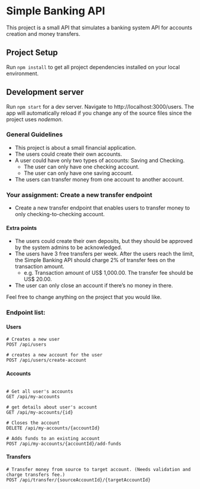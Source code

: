 # Simple Banking API

This project is a small API that simulates a banking system API for accounts creation and money transfers.

## Project Setup

Run `npm install` to get all project dependencies installed on your local environment.

## Development server

Run `npm start` for a dev server. Navigate to http://localhost:3000/users. The app will automatically reload if you change any of the source files since the project uses _nodemon_.


### General Guidelines
- This project is about a small financial application.
- The users could create their own accounts.
- A user could have only two types of accounts: Saving and Checking.
    -   The user can only have one checking account.
    -   The user can only have one saving account.
- The users can transfer money from one account to another account.

### Your assignment: Create a new transfer endpoint

- Create a new transfer endpoint that enables users to transfer money to only checking-to-checking account.

#### Extra points 
- The users could create their own deposits, but they should be approved by the system admins to be acknowledged.
- The users have 3 free transfers per week. After the users reach the limit, the Simple Banking API should charge 2% of transfer fees on the transaction amount.
    -   e.g. Transaction amount of US$ 1,000.00. The transfer fee should be US$ 20.00.
- The user can only close an account if there’s no money in there.

Feel free to change anything on the project that you would like.

### Endpoint list:

####  Users
```
# Creates a new user
POST /api/users

# creates a new account for the user
POST /api/users/create-account
```
####  Accounts
```

# Get all user's accounts
GET /api/my-accounts

# get details about user's account
GET /api/my-accounts/{id}

# Closes the account 
DELETE /api/my-accounts/{accountId}

# Adds funds to an existing account
POST /api/my-accounts/{accountId}/add-funds
```

####  Transfers

```
# Transfer money from source to target account. (Needs validation and charge transfers fee.)
POST /api/transfer/{sourceAccountId}/{targetAccountId}
```


